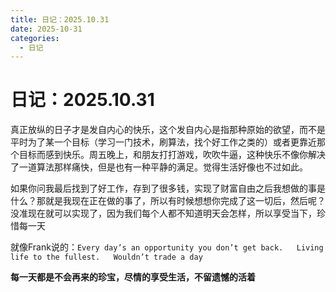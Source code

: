 ```yaml
---
title: 日记：2025.10.31
date: 2025-10-31
categories:
  - 日记
---
```

# 日记：2025.10.31

真正放纵的日子才是发自内心的快乐，这个发自内心是指那种原始的欲望，而不是平时为了某一个目标（学习一门技术，刷算法，找个好工作之类的）或者更靠近那个目标而感到快乐。周五晚上，和朋友打打游戏，吹吹牛逼，这种快乐不像你解决了一道算法那样痛快，但是也有一种平静的满足。觉得生活好像也不过如此。

如果你问我最后找到了好工作，存到了很多钱，实现了财富自由之后我想做的事是什么？那就是我现在正在做的事了，所以有时候想想你完成了这一切后，然后呢？没准现在就可以实现了，因为我们每个人都不知道明天会怎样，所以享受当下，珍惜每一天

就像Frank说的：`Every day’s an opportunity you don’t get back.   Living life to the fullest.   Wouldn’t trade a day` 

**每一天都是不会再来的珍宝，尽情的享受生活，不留遗憾的活着**